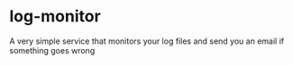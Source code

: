 # log-monitor
A very simple service that monitors your log files and send you an email if something goes wrong
